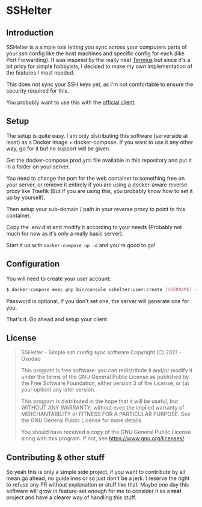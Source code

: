 # SSHelter

## Introduction

SSHelter is a simple tool letting you sync across your computers parts of your ssh config like the host machines and specific config for each (like Port Forwarding). It was inspired by the really neat [Termius](https://termius.com/) but since it's a bit pricy for simple hobbyists, I decided to make my own implementation of the features I most needed.

This does not sync your SSH keys yet, as I'm not comfortable to ensure the security required for this.

You probably want to use this with the [official client](https://github.com/oxodao/sshelter-client).

## Setup

The setup is quite easy. I am only distributing this software (serverside at least) as a Docker image + docker-compose. If you want to use it any other way, go for it but no support will be given.

Get the docker-compose.prod.yml file available in this repository and put it in a folder on your server.

You need to change the port for the web container to something free on your server, or remove it entirely if you are using a docker-aware reverse proxy like Traefik (But if you are using this, you probably know how to set it up by yourself).

Then setup your sub-domain / path in your reverse proxy to point to this container.

Copy the .env.dist and modify it according to your needs (Probably not much for now as it's only a really basic server).

Start it up with `docker-compose up -d` and you're good to go!


## Configuration

You will need to create your user account:

```sh
$ docker-compose exec php bin/console sshelter:user:create [USERNAME] <password>
```

Password is optional, if you don't set one, the server will generate one for you.

That's it. Go ahead and setup your client.

## License

> SSHelter - Simple ssh config sync software
> Copyright (C) 2021 - Oxodao
> 
> This program is free software: you can redistribute it and/or modify
> it under the terms of the GNU General Public License as published by
> the Free Software Foundation, either version 3 of the License, or
> (at your option) any later version.
> 
> This program is distributed in the hope that it will be useful,
> but WITHOUT ANY WARRANTY; without even the implied warranty of
> MERCHANTABILITY or FITNESS FOR A PARTICULAR PURPOSE.  See the
> GNU General Public License for more details.
> 
> You should have received a copy of the GNU General Public License
> along with this program.  If not, see <https://www.gnu.org/licenses/>.

## Contributing & other stuff

So yeah this is only a simple side project, if you want to contribute by all mean go ahead, no guidelines or so just don't be a jerk. I reserve the right to refuse any PR without explanation or stuff like that. Maybe one day this software will grow in feature-set enough for me to consider it as a **real** project and have a clearer way of handling this stuff.
